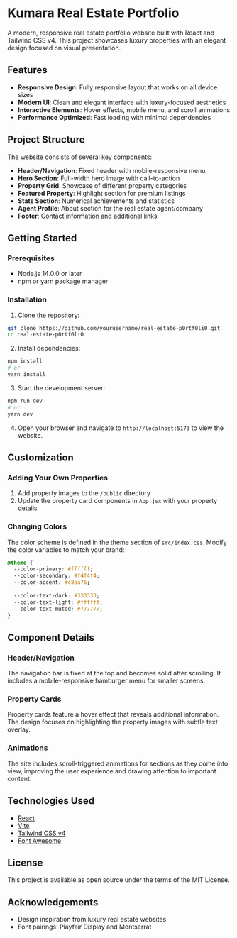 # Kumara Real Estate Portfolio

A modern, responsive real estate portfolio website built with React and Tailwind CSS v4. This project showcases luxury properties with an elegant design focused on visual presentation.

## Features

- **Responsive Design**: Fully responsive layout that works on all device sizes
- **Modern UI**: Clean and elegant interface with luxury-focused aesthetics
- **Interactive Elements**: Hover effects, mobile menu, and scroll animations
- **Performance Optimized**: Fast loading with minimal dependencies

## Project Structure

The website consists of several key components:

- **Header/Navigation**: Fixed header with mobile-responsive menu
- **Hero Section**: Full-width hero image with call-to-action
- **Property Grid**: Showcase of different property categories
- **Featured Property**: Highlight section for premium listings
- **Stats Section**: Numerical achievements and statistics
- **Agent Profile**: About section for the real estate agent/company
- **Footer**: Contact information and additional links

## Getting Started

### Prerequisites

- Node.js 14.0.0 or later
- npm or yarn package manager

### Installation

1. Clone the repository:
```bash
git clone https://github.com/yourusername/real-estate-p0rtf0li0.git
cd real-estate-p0rtf0li0
```

2. Install dependencies:
```bash
npm install
# or
yarn install
```

3. Start the development server:
```bash
npm run dev
# or
yarn dev
```

4. Open your browser and navigate to `http://localhost:5173` to view the website.

## Customization

### Adding Your Own Properties

1. Add property images to the `/public` directory
2. Update the property card components in `App.jsx` with your property details

### Changing Colors

The color scheme is defined in the theme section of `src/index.css`. Modify the color variables to match your brand:

```css
@theme {
  --color-primary: #ffffff;
  --color-secondary: #f4f4f4;
  --color-accent: #c8aa76;
  
  --color-text-dark: #333333;
  --color-text-light: #ffffff;
  --color-text-muted: #777777;
}
```

## Component Details

### Header/Navigation

The navigation bar is fixed at the top and becomes solid after scrolling. It includes a mobile-responsive hamburger menu for smaller screens.

### Property Cards

Property cards feature a hover effect that reveals additional information. The design focuses on highlighting the property images with subtle text overlay.

### Animations

The site includes scroll-triggered animations for sections as they come into view, improving the user experience and drawing attention to important content.

## Technologies Used

- [React](https://reactjs.org/)
- [Vite](https://vitejs.dev/)
- [Tailwind CSS v4](https://tailwindcss.com/)
- [Font Awesome](https://fontawesome.com/)

## License

This project is available as open source under the terms of the MIT License.

## Acknowledgements

- Design inspiration from luxury real estate websites
- Font pairings: Playfair Display and Montserrat
